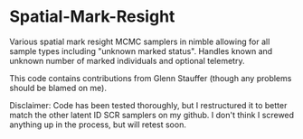 # Spatial-Mark-Resight
Various spatial mark resight MCMC samplers in nimble allowing for all sample types including "unknown marked status". Handles known and unknown number of marked individuals and optional telemetry.

This code contains contributions from Glenn Stauffer (though any problems should be blamed on me).

Disclaimer: Code has been tested thoroughly, but I restructured it to better match the other latent ID SCR samplers on my github. I don't think I screwed anything up in the process, but will retest soon.
